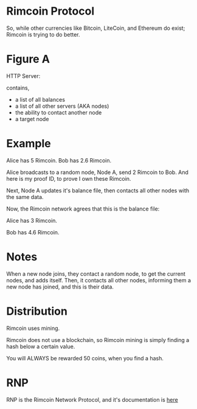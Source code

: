 # Rimcoin Protocol

So, while other currencies like Bitcoin, LiteCoin, and Ethereum do exist; Rimcoin is trying to do better. 

# Figure A

HTTP Server: 

contains, 
* a list of all balances
* a list of all other servers (AKA nodes)
* the ability to contact another node
* a target node


# Example

Alice has 5 Rimcoin.
Bob has 2.6 Rimcoin. 

Alice broadcasts to a random node, Node A, send 2 Rimcoin to Bob. And here is my proof ID, to prove I own these Rimcoin.

Next, Node A updates it's balance file, then contacts all other nodes with the same data. 

Now, the Rimcoin network agrees that this is the balance file:

Alice has 3 Rimcoin. 

Bob has 4.6 Rimcoin. 

# Notes

When a new node joins, they contact a random node, to get the current nodes, and adds itself. Then, it contacts all other nodes, informing them a new node has joined, and this is their data.  

# Distribution

Rimcoin uses mining. 

Rimcoin does not use a blockchain, so Rimcoin mining is simply finding a hash below a certain value. 

You will ALWAYS be rewarded 50 coins, when you find a hash. 

# RNP

RNP is the Rimcoin Network Protocol, and it's documentation is [here](https://github.com/rimcoin/RNP-STANDARD)

